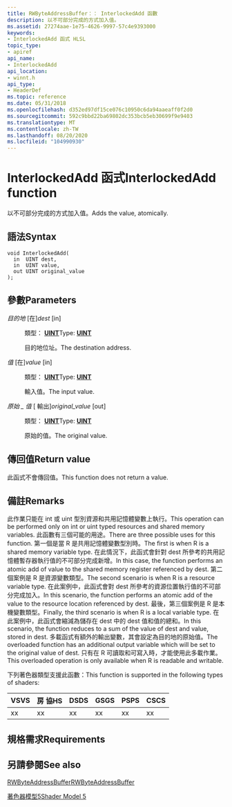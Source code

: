 ```yaml
---
title: RWByteAddressBuffer：： InterlockedAdd 函數
description: 以不可部分完成的方式加入值。
ms.assetid: 27274aae-1e75-4626-9997-57c4e9393000
keywords:
- InterlockedAdd 函式 HLSL
topic_type:
- apiref
api_name:
- InterlockedAdd
api_location:
- winnt.h
api_type:
- HeaderDef
ms.topic: reference
ms.date: 05/31/2018
ms.openlocfilehash: d352ed97df15ce076c10950c6da94aaeaff0f2d0
ms.sourcegitcommit: 592c9bbd22ba69802dc353bcb5eb30699f9e9403
ms.translationtype: MT
ms.contentlocale: zh-TW
ms.lasthandoff: 08/20/2020
ms.locfileid: "104990930"
---
```

# <a name="interlockedadd-function"></a><span data-ttu-id="e8540-104">InterlockedAdd 函式</span><span class="sxs-lookup"><span data-stu-id="e8540-104">InterlockedAdd function</span></span>

<span data-ttu-id="e8540-105">以不可部分完成的方式加入值。</span><span class="sxs-lookup"><span data-stu-id="e8540-105">Adds the value, atomically.</span></span>

## <a name="syntax"></a><span data-ttu-id="e8540-106">語法</span><span class="sxs-lookup"><span data-stu-id="e8540-106">Syntax</span></span>

``` syntax
void InterlockedAdd(
  in  UINT dest,
  in  UINT value,
  out UINT original_value
);
```

## <a name="parameters"></a><span data-ttu-id="e8540-107">參數</span><span class="sxs-lookup"><span data-stu-id="e8540-107">Parameters</span></span>

<dl> <dt>

<span data-ttu-id="e8540-108">*目的地* \[在\]</span><span class="sxs-lookup"><span data-stu-id="e8540-108">*dest* \[in\]</span></span>
</dt> <dd>

<span data-ttu-id="e8540-109">類型： **[ **UINT**](/windows/desktop/WinProg/windows-data-types)**</span><span class="sxs-lookup"><span data-stu-id="e8540-109">Type: **[**UINT**](/windows/desktop/WinProg/windows-data-types)**</span></span>

<span data-ttu-id="e8540-110">目的地位址。</span><span class="sxs-lookup"><span data-stu-id="e8540-110">The destination address.</span></span>

</dd> <dt>

<span data-ttu-id="e8540-111">*值* \[在\]</span><span class="sxs-lookup"><span data-stu-id="e8540-111">*value* \[in\]</span></span>
</dt> <dd>

<span data-ttu-id="e8540-112">類型： **[ **UINT**](/windows/desktop/WinProg/windows-data-types)**</span><span class="sxs-lookup"><span data-stu-id="e8540-112">Type: **[**UINT**](/windows/desktop/WinProg/windows-data-types)**</span></span>

<span data-ttu-id="e8540-113">輸入值。</span><span class="sxs-lookup"><span data-stu-id="e8540-113">The input value.</span></span>

</dd> <dt>

<span data-ttu-id="e8540-114">*原始 \_ 值* \[ 輸出\]</span><span class="sxs-lookup"><span data-stu-id="e8540-114">*original\_value* \[out\]</span></span>
</dt> <dd>

<span data-ttu-id="e8540-115">類型： **[ **UINT**](/windows/desktop/WinProg/windows-data-types)**</span><span class="sxs-lookup"><span data-stu-id="e8540-115">Type: **[**UINT**](/windows/desktop/WinProg/windows-data-types)**</span></span>

<span data-ttu-id="e8540-116">原始的值。</span><span class="sxs-lookup"><span data-stu-id="e8540-116">The original value.</span></span>

</dd> </dl>

## <a name="return-value"></a><span data-ttu-id="e8540-117">傳回值</span><span class="sxs-lookup"><span data-stu-id="e8540-117">Return value</span></span>

<span data-ttu-id="e8540-118">此函式不會傳回值。</span><span class="sxs-lookup"><span data-stu-id="e8540-118">This function does not return a value.</span></span>

## <a name="remarks"></a><span data-ttu-id="e8540-119">備註</span><span class="sxs-lookup"><span data-stu-id="e8540-119">Remarks</span></span>

<span data-ttu-id="e8540-120">此作業只能在 int 或 uint 型別資源和共用記憶體變數上執行。</span><span class="sxs-lookup"><span data-stu-id="e8540-120">This operation can be performed only on int or uint typed resources and shared memory variables.</span></span> <span data-ttu-id="e8540-121">此函數有三個可能的用途。</span><span class="sxs-lookup"><span data-stu-id="e8540-121">There are three possible uses for this function.</span></span> <span data-ttu-id="e8540-122">第一個是當 R 是共用記憶體變數型別時。</span><span class="sxs-lookup"><span data-stu-id="e8540-122">The first is when R is a shared memory variable type.</span></span> <span data-ttu-id="e8540-123">在此情況下，此函式會針對 dest 所參考的共用記憶體暫存器執行值的不可部分完成新增。</span><span class="sxs-lookup"><span data-stu-id="e8540-123">In this case, the function performs an atomic add of value to the shared memory register referenced by dest.</span></span> <span data-ttu-id="e8540-124">第二個案例是 R 是資源變數類型。</span><span class="sxs-lookup"><span data-stu-id="e8540-124">The second scenario is when R is a resource variable type.</span></span> <span data-ttu-id="e8540-125">在此案例中，此函式會對 dest 所參考的資源位置執行值的不可部分完成加入。</span><span class="sxs-lookup"><span data-stu-id="e8540-125">In this scenario, the function performs an atomic add of the value to the resource location referenced by dest.</span></span> <span data-ttu-id="e8540-126">最後，第三個案例是 R 是本機變數類型。</span><span class="sxs-lookup"><span data-stu-id="e8540-126">Finally, the third scenario is when R is a local variable type.</span></span> <span data-ttu-id="e8540-127">在此案例中，此函式會縮減為儲存在 dest 中的 dest 值和值的總和。</span><span class="sxs-lookup"><span data-stu-id="e8540-127">In this scenario, the function reduces to a sum of the value of dest and value, stored in dest.</span></span> <span data-ttu-id="e8540-128">多載函式有額外的輸出變數，其會設定為目的地的原始值。</span><span class="sxs-lookup"><span data-stu-id="e8540-128">The overloaded function has an additional output variable which will be set to the original value of dest.</span></span> <span data-ttu-id="e8540-129">只有在 R 可讀取和可寫入時，才能使用此多載作業。</span><span class="sxs-lookup"><span data-stu-id="e8540-129">This overloaded operation is only available when R is readable and writable.</span></span>

<span data-ttu-id="e8540-130">下列著色器類型支援此函數：</span><span class="sxs-lookup"><span data-stu-id="e8540-130">This function is supported in the following types of shaders:</span></span>



| <span data-ttu-id="e8540-131">VS</span><span class="sxs-lookup"><span data-stu-id="e8540-131">VS</span></span>  | <span data-ttu-id="e8540-132">房 協</span><span class="sxs-lookup"><span data-stu-id="e8540-132">HS</span></span>  | <span data-ttu-id="e8540-133">DS</span><span class="sxs-lookup"><span data-stu-id="e8540-133">DS</span></span>  | <span data-ttu-id="e8540-134">GS</span><span class="sxs-lookup"><span data-stu-id="e8540-134">GS</span></span>  | <span data-ttu-id="e8540-135">PS</span><span class="sxs-lookup"><span data-stu-id="e8540-135">PS</span></span>  | <span data-ttu-id="e8540-136">CS</span><span class="sxs-lookup"><span data-stu-id="e8540-136">CS</span></span>  |
|-----|-----|-----|-----|-----|-----|
| <span data-ttu-id="e8540-137">x</span><span class="sxs-lookup"><span data-stu-id="e8540-137">x</span></span>   | <span data-ttu-id="e8540-138">x</span><span class="sxs-lookup"><span data-stu-id="e8540-138">x</span></span>   | <span data-ttu-id="e8540-139">x</span><span class="sxs-lookup"><span data-stu-id="e8540-139">x</span></span>   | <span data-ttu-id="e8540-140">x</span><span class="sxs-lookup"><span data-stu-id="e8540-140">x</span></span>   | <span data-ttu-id="e8540-141">x</span><span class="sxs-lookup"><span data-stu-id="e8540-141">x</span></span>   | <span data-ttu-id="e8540-142">x</span><span class="sxs-lookup"><span data-stu-id="e8540-142">x</span></span>   |



 

## <a name="requirements"></a><span data-ttu-id="e8540-143">規格需求</span><span class="sxs-lookup"><span data-stu-id="e8540-143">Requirements</span></span>




## <a name="see-also"></a><span data-ttu-id="e8540-144">另請參閱</span><span class="sxs-lookup"><span data-stu-id="e8540-144">See also</span></span>

<dl> <dt>

[<span data-ttu-id="e8540-145">RWByteAddressBuffer</span><span class="sxs-lookup"><span data-stu-id="e8540-145">RWByteAddressBuffer</span></span>](sm5-object-rwbyteaddressbuffer.md)
</dt> <dt>

[<span data-ttu-id="e8540-146">著色器模型5</span><span class="sxs-lookup"><span data-stu-id="e8540-146">Shader Model 5</span></span>](d3d11-graphics-reference-sm5.md)
</dt> </dl>

 

